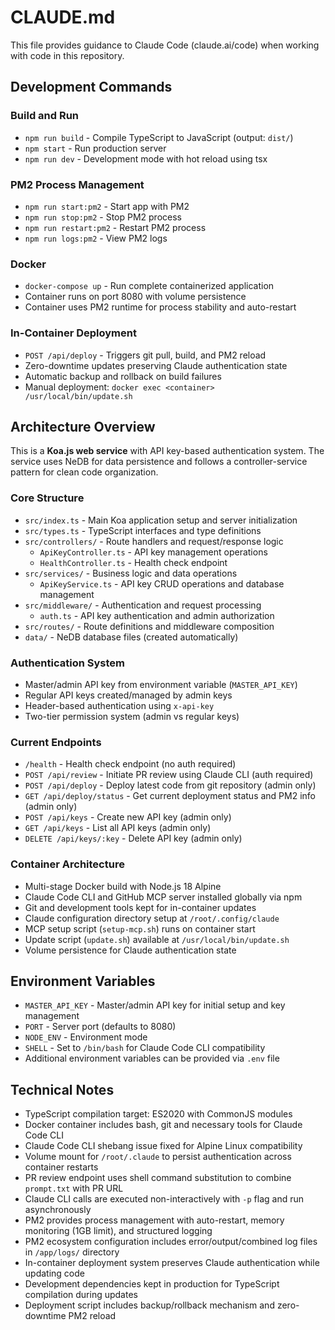 # CLAUDE.md

This file provides guidance to Claude Code (claude.ai/code) when working with code in this repository.

## Development Commands

### Build and Run
- `npm run build` - Compile TypeScript to JavaScript (output: `dist/`)
- `npm start` - Run production server
- `npm run dev` - Development mode with hot reload using tsx

### PM2 Process Management
- `npm run start:pm2` - Start app with PM2
- `npm run stop:pm2` - Stop PM2 process
- `npm run restart:pm2` - Restart PM2 process
- `npm run logs:pm2` - View PM2 logs

### Docker
- `docker-compose up` - Run complete containerized application
- Container runs on port 8080 with volume persistence
- Container uses PM2 runtime for process stability and auto-restart

### In-Container Deployment
- `POST /api/deploy` - Triggers git pull, build, and PM2 reload
- Zero-downtime updates preserving Claude authentication state
- Automatic backup and rollback on build failures
- Manual deployment: `docker exec <container> /usr/local/bin/update.sh`

## Architecture Overview

This is a **Koa.js web service** with API key-based authentication system. The service uses NeDB for data persistence and follows a controller-service pattern for clean code organization.

### Core Structure
- `src/index.ts` - Main Koa application setup and server initialization
- `src/types.ts` - TypeScript interfaces and type definitions
- `src/controllers/` - Route handlers and request/response logic
  - `ApiKeyController.ts` - API key management operations
  - `HealthController.ts` - Health check endpoint
- `src/services/` - Business logic and data operations  
  - `ApiKeyService.ts` - API key CRUD operations and database management
- `src/middleware/` - Authentication and request processing
  - `auth.ts` - API key authentication and admin authorization
- `src/routes/` - Route definitions and middleware composition
- `data/` - NeDB database files (created automatically)

### Authentication System
- Master/admin API key from environment variable (`MASTER_API_KEY`)
- Regular API keys created/managed by admin keys
- Header-based authentication using `x-api-key`
- Two-tier permission system (admin vs regular keys)

### Current Endpoints
- `/health` - Health check endpoint (no auth required)
- `POST /api/review` - Initiate PR review using Claude CLI (auth required)
- `POST /api/deploy` - Deploy latest code from git repository (admin only)
- `GET /api/deploy/status` - Get current deployment status and PM2 info (admin only)
- `POST /api/keys` - Create new API key (admin only)
- `GET /api/keys` - List all API keys (admin only) 
- `DELETE /api/keys/:key` - Delete API key (admin only)

### Container Architecture
- Multi-stage Docker build with Node.js 18 Alpine
- Claude Code CLI and GitHub MCP server installed globally via npm
- Git and development tools kept for in-container updates
- Claude configuration directory setup at `/root/.config/claude`
- MCP setup script (`setup-mcp.sh`) runs on container start
- Update script (`update.sh`) available at `/usr/local/bin/update.sh`
- Volume persistence for Claude authentication state

## Environment Variables
- `MASTER_API_KEY` - Master/admin API key for initial setup and key management
- `PORT` - Server port (defaults to 8080)
- `NODE_ENV` - Environment mode
- `SHELL` - Set to `/bin/bash` for Claude Code CLI compatibility
- Additional environment variables can be provided via `.env` file

## Technical Notes
- TypeScript compilation target: ES2020 with CommonJS modules
- Docker container includes bash, git and necessary tools for Claude Code CLI
- Claude Code CLI shebang issue fixed for Alpine Linux compatibility
- Volume mount for `/root/.claude` to persist authentication across container restarts
- PR review endpoint uses shell command substitution to combine `prompt.txt` with PR URL
- Claude CLI calls are executed non-interactively with `-p` flag and run asynchronously
- PM2 provides process management with auto-restart, memory monitoring (1GB limit), and structured logging
- PM2 ecosystem configuration includes error/output/combined log files in `/app/logs/` directory
- In-container deployment system preserves Claude authentication while updating code
- Development dependencies kept in production for TypeScript compilation during updates
- Deployment script includes backup/rollback mechanism and zero-downtime PM2 reload